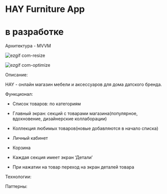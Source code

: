 # HAY Furniture App 
# в разработке
Архитектура - MVVM

![ezgif com-resize](https://github.com/katyamichal/HAY/assets/124366801/5204dd12-3946-42fd-a76c-afeb1c536f56)

![ezgif com-optimize](https://github.com/katyamichal/HAY/assets/124366801/de82462a-7a3c-4f77-9a80-be7bd91c2e0d)



Описание:

HAY - онлайн магазин мебели и аксессуаров для дома датского бренда. 

Функционал: 

- Список товаров: по категориям
- Главный экран: секций с товарами магазина(популярное, вдохновение, дизайнерские коллаборации)
- Коллекция любимых товаров(новые добавляются в начало списка)
- Личный кабинет
- Корзина
  
- Каждая секция имеет экран ‘Детали’
- При нажатии на товар переход на экран деталей товара

Технологии:


Паттерны:
